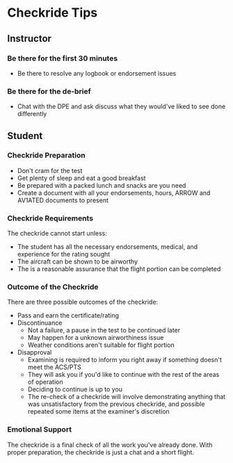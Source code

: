 # Checkride Tips

## Instructor

### Be there for the first 30 minutes

- Be there to resolve any logbook or endorsement issues

### Be there for the de-brief

- Chat with the DPE and ask discuss what they would've liked to see done differently

## Student

### Checkride Preparation

- Don't cram for the test
- Get plenty of sleep and eat a good breakfast
- Be prepared with a packed lunch and snacks are you need
- Create a document with all your endorsements, hours, ARROW and AV1ATED documents to present

### Checkride Requirements

The checkride cannot start unless:

- The student has all the necessary endorsements, medical, and experience for the rating sought
- The aircraft can be shown to be airworthy
- The is a reasonable assurance that the flight portion can be completed

### Outcome of the Checkride

There are three possible outcomes of the checkride:

- Pass and earn the certificate/rating
- Discontinuance
  - Not a failure, a pause in the test to be continued later
  - May happen for a unknown airworthiness issue
  - Weather conditions aren't suitable for flight portion
- Disapproval
  - Examining is required to inform you right away if something doesn't meet the ACS/PTS
  - They will ask you if you'd like to continue with the rest of the areas of operation
  - Deciding to continue is up to you
  - The re-check of a checkride will involve demonstrating anything that was unsatisfactory from the previous checkride, and possible repeated some items at the examiner's discretion

### Emotional Support

The checkride is a final check of all the work you've already done. With proper preparation, the checkride is just a chat and a short flight.
